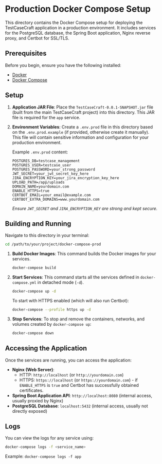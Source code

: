 # Production Docker Compose Setup

This directory contains the Docker Compose setup for deploying the TestCaseCraft application in a production environment. It includes services for the PostgreSQL database, the Spring Boot application, Nginx reverse proxy, and Certbot for SSL/TLS.

## Prerequisites

Before you begin, ensure you have the following installed:

*   [Docker](https://docs.docker.com/get-docker/)
*   [Docker Compose](https://docs.docker.com/compose/install/)

## Setup

1.  **Application JAR File**:
    Place the `TestCaseCraft-0.0.1-SNAPSHOT.jar` file (built from the main TestCaseCraft project) into this directory. This JAR file is required for the `app` service.

2.  **Environment Variables**:
    Create a `.env.prod` file in this directory based on the `.env.prod.example` (if provided, otherwise create it manually). This file will contain sensitive information and configuration for your production environment.

    Example `.env.prod` content:
    ```
    POSTGRES_DB=testcase_management
    POSTGRES_USER=testcase_user
    POSTGRES_PASSWORD=your_strong_password
    JWT_SECRET=your_jwt_secret_key_here
    JIRA_ENCRYPTION_KEY=your_jira_encryption_key_here
    UPLOAD_PATH=/app/uploads
    DOMAIN_NAME=yourdomain.com
    ENABLE_HTTPS=true
    CERTBOT_EMAIL=your_email@example.com
    CERTBOT_EXTRA_DOMAINS=www.yourdomain.com
    ```
    *Ensure `JWT_SECRET` and `JIRA_ENCRYPTION_KEY` are strong and kept secure.*

## Building and Running

Navigate to this directory in your terminal:

```bash
cd /path/to/your/project/docker-compose-prod
```

1.  **Build Docker Images**:
    This command builds the Docker images for your services.

    ```bash
    docker-compose build
    ```

2.  **Start Services**:
    This command starts all the services defined in `docker-compose.yml` in detached mode (`-d`).

    ```bash
    docker-compose up -d
    ```

    To start with HTTPS enabled (which will also run Certbot):
    ```bash
    docker-compose --profile https up -d
    ```

3.  **Stop Services**:
    To stop and remove the containers, networks, and volumes created by `docker-compose up`:

    ```bash
    docker-compose down
    ```

## Accessing the Application

Once the services are running, you can access the application:

*   **Nginx (Web Server)**:
    *   HTTP: `http://localhost` (or `http://yourdomain.com`)
    *   HTTPS: `https://localhost` (or `https://yourdomain.com`) - if `ENABLE_HTTPS` is `true` and Certbot has successfully obtained certificates.
*   **Spring Boot Application API**: `http://localhost:8080` (internal access, usually proxied by Nginx)
*   **PostgreSQL Database**: `localhost:5432` (internal access, usually not directly exposed)

## Logs

You can view the logs for any service using:

```bash
docker-compose logs -f <service_name>
```
Example: `docker-compose logs -f app`
